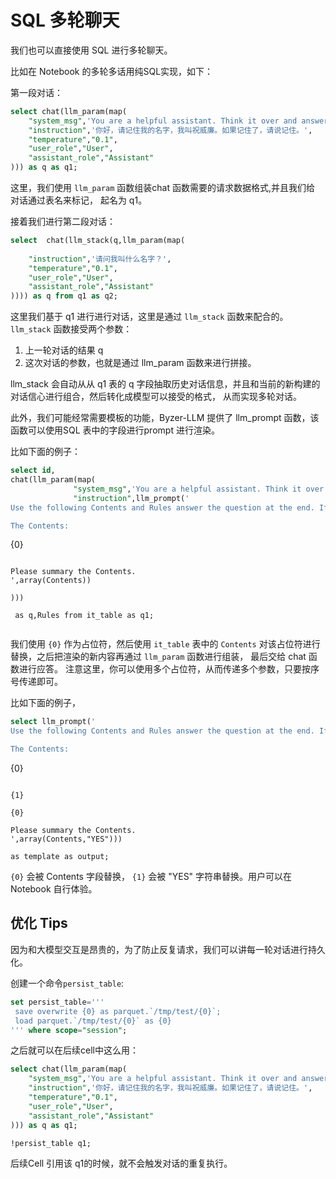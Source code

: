# SQL 多轮聊天

我们也可以直接使用 SQL 进行多轮聊天。

比如在 Notebook 的多轮多话用纯SQL实现，如下：

第一段对话：

```sql
select chat(llm_param(map(
    "system_msg",'You are a helpful assistant. Think it over and answer the user question correctly.',
    "instruction",'你好，请记住我的名字，我叫祝威廉。如果记住了，请说记住。',
    "temperature","0.1",
    "user_role","User",
    "assistant_role","Assistant"
))) as q as q1;
```

这里，我们使用 `llm_param` 函数组装chat 函数需要的请求数据格式,并且我们给
对话通过表名来标记， 起名为 q1。

接着我们进行第二段对话：

```sql
select  chat(llm_stack(q,llm_param(map(
    
    "instruction",'请问我叫什么名字？',
    "temperature","0.1",
    "user_role","User",
    "assistant_role","Assistant"
)))) as q from q1 as q2;

```

这里我们基于 q1 进行进行对话，这里是通过 `llm_stack`  函数来配合的。 `llm_stack` 函数接受两个参数：

1. 上一轮对话的结果 q
2. 这次对话的参数，也就是通过 llm_param 函数来进行拼接。

llm_stack 会自动从从 q1 表的 q 字段抽取历史对话信息，并且和当前的新构建的对话信心进行组合，然后转化成模型可以接受的格式，
从而实现多轮对话。

此外，我们可能经常需要模板的功能，Byzer-LLM 提供了 llm_prompt 函数，该函数可以使用SQL 表中的字段进行prompt 进行渲染。

比如下面的例子：

```sql
select id,
chat(llm_param(map(
              "system_msg",'You are a helpful assistant. Think it over and answer the user question correctly.',
              "instruction",llm_prompt('
Use the following Contents and Rules answer the question at the end. If you do not know the answer, just say that you do not know, do not try to make up an answer.

The Contents:

```
{0}
```

Please summary the Contents.
',array(Contents))

)))

 as q,Rules from it_table as q1;
 
```

我们使用 `{0}` 作为占位符，然后使用 `it_table` 表中的 `Contents` 对该占位符进行替换，之后把渲染的新内容再通过 `llm_param` 函数进行组装，
最后交给 chat 函数进行应答。 注意这里，你可以使用多个占位符，从而传递多个参数，只要按序号传递即可。


比如下面的例子，

```sql
select llm_prompt('
Use the following Contents and Rules answer the question at the end. If you do not know the answer, just say that you do not know, do not try to make up an answer.

The Contents:

```
{0}
```

{1}

{0}

Please summary the Contents.
',array(Contents,"YES")))

as template as output;
```

`{0}` 会被 Contents 字段替换， `{1}` 会被 "YES" 字符串替换。用户可以在Notebook 自行体验。


## 优化 Tips

因为和大模型交互是昂贵的，为了防止反复请求，我们可以讲每一轮对话进行持久化。

创建一个命令`persist_table`:

```sql
set persist_table='''
 save overwrite {0} as parquet.`/tmp/test/{0}`;
 load parquet.`/tmp/test/{0}` as {0}
''' where scope="session";
```

之后就可以在后续cell中这么用：

```sql
select chat(llm_param(map(
    "system_msg",'You are a helpful assistant. Think it over and answer the user question correctly.',
    "instruction",'你好，请记住我的名字，我叫祝威廉。如果记住了，请说记住。',
    "temperature","0.1",
    "user_role","User",
    "assistant_role","Assistant"
))) as q as q1;

!persist_table q1;
```

后续Cell 引用该 q1的时候，就不会触发对话的重复执行。

